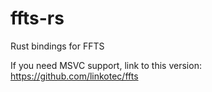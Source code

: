 # ffts-rs
Rust bindings for FFTS

If you need MSVC support, link to this version: https://github.com/linkotec/ffts
